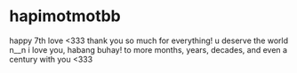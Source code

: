 # hapimotmotbb
happy 7th love &lt;333 thank you so much for everything! u deserve the world n__n i love you, habang buhay! to more months, years, decades, and even a century with you &lt;333
